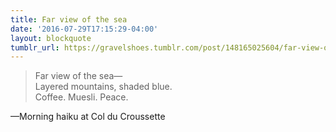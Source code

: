 ```yaml
---
title: Far view of the sea
date: '2016-07-29T17:15:29-04:00'
layout: blockquote
tumblr_url: https://gravelshoes.tumblr.com/post/148165025604/far-view-of-the-sea-layered-mountains-shaded
---
```


> Far view of the sea—  
> Layered mountains, shaded blue.   
> Coffee. Muesli. Peace.

—Morning haiku at Col du Croussette
